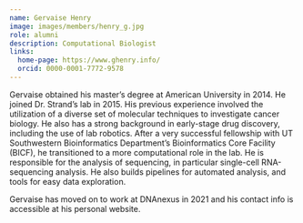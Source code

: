 ```yaml
---
name: Gervaise Henry
image: images/members/henry_g.jpg
role: alumni
description: Computational Biologist
links:
  home-page: https://www.ghenry.info/
  orcid: 0000-0001-7772-9578
---
```


Gervaise obtained his master’s degree at American University in 2014. He joined Dr. Strand’s lab in 2015. His previous experience involved the utilization of a diverse set of molecular techniques to investigate cancer biology. He also has a strong background in early-stage drug discovery, including the use of lab robotics. After a very successful fellowship with UT Southwestern Bioinformatics Department’s Bioinformatics Core Facility (BICF), he transitioned to a more computational role in the lab. He is responsible for the analysis of sequencing, in particular single-cell RNA-sequencing analysis. He also builds pipelines for automated analysis, and tools for easy data exploration.

Gervaise has moved on to work at DNAnexus in 2021 and his contact info is accessible at his personal website.